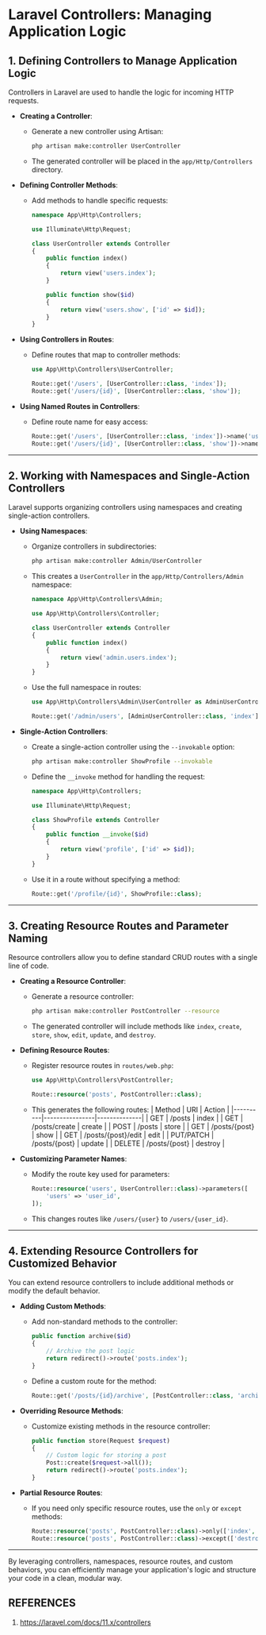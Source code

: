 # Laravel Controllers: Managing Application Logic

## 1. Defining Controllers to Manage Application Logic
Controllers in Laravel are used to handle the logic for incoming HTTP requests.

- **Creating a Controller**:
  - Generate a new controller using Artisan:
    ```bash
    php artisan make:controller UserController
    ```
  - The generated controller will be placed in the `app/Http/Controllers` directory.

- **Defining Controller Methods**:
  - Add methods to handle specific requests:
    ```php
    namespace App\Http\Controllers;

    use Illuminate\Http\Request;

    class UserController extends Controller
    {
        public function index()
        {
            return view('users.index');
        }

        public function show($id)
        {
            return view('users.show', ['id' => $id]);
        }
    }
    ```

- **Using Controllers in Routes**:
  - Define routes that map to controller methods:
    ```php
    use App\Http\Controllers\UserController;

    Route::get('/users', [UserController::class, 'index']);
    Route::get('/users/{id}', [UserController::class, 'show']);
    ```
- **Using Named Routes in Controllers**:
  - Define route name for easy access:
    ```php
    Route::get('/users', [UserController::class, 'index'])->name('users.index');
    Route::get('/users/{id}', [UserController::class, 'show'])->name('users.show');
    ```


---

## 2. Working with Namespaces and Single-Action Controllers
Laravel supports organizing controllers using namespaces and creating single-action controllers.

- **Using Namespaces**:
  - Organize controllers in subdirectories:
    ```bash
    php artisan make:controller Admin/UserController
    ```
  - This creates a `UserController` in the `app/Http/Controllers/Admin` namespace:
    ```php
    namespace App\Http\Controllers\Admin;

    use App\Http\Controllers\Controller;

    class UserController extends Controller
    {
        public function index()
        {
            return view('admin.users.index');
        }
    }
    ```

  - Use the full namespace in routes:
    ```php
    use App\Http\Controllers\Admin\UserController as AdminUserController;

    Route::get('/admin/users', [AdminUserController::class, 'index']);
    ```

- **Single-Action Controllers**:
  - Create a single-action controller using the `--invokable` option:
    ```bash
    php artisan make:controller ShowProfile --invokable
    ```
  - Define the `__invoke` method for handling the request:
    ```php
    namespace App\Http\Controllers;

    use Illuminate\Http\Request;

    class ShowProfile extends Controller
    {
        public function __invoke($id)
        {
            return view('profile', ['id' => $id]);
        }
    }
    ```
  - Use it in a route without specifying a method:
    ```php
    Route::get('/profile/{id}', ShowProfile::class);
    ```

---

## 3. Creating Resource Routes and Parameter Naming
Resource controllers allow you to define standard CRUD routes with a single line of code.

- **Creating a Resource Controller**:
  - Generate a resource controller:
    ```bash
    php artisan make:controller PostController --resource
    ```
  - The generated controller will include methods like `index`, `create`, `store`, `show`, `edit`, `update`, and `destroy`.

- **Defining Resource Routes**:
  - Register resource routes in `routes/web.php`:
    ```php
    use App\Http\Controllers\PostController;

    Route::resource('posts', PostController::class);
    ```
  - This generates the following routes:
    | Method   | URI            | Action       |
    |----------|----------------|--------------|
    | GET      | /posts         | index        |
    | GET      | /posts/create  | create       |
    | POST     | /posts         | store        |
    | GET      | /posts/{post}  | show         |
    | GET      | /posts/{post}/edit | edit     |
    | PUT/PATCH | /posts/{post} | update       |
    | DELETE   | /posts/{post}  | destroy      |

- **Customizing Parameter Names**:
  - Modify the route key used for parameters:
    ```php
    Route::resource('users', UserController::class)->parameters([
        'users' => 'user_id',
    ]);
    ```
  - This changes routes like `/users/{user}` to `/users/{user_id}`.

---

## 4. Extending Resource Controllers for Customized Behavior
You can extend resource controllers to include additional methods or modify the default behavior.

- **Adding Custom Methods**:
  - Add non-standard methods to the controller:
    ```php
    public function archive($id)
    {
        // Archive the post logic
        return redirect()->route('posts.index');
    }
    ```

  - Define a custom route for the method:
    ```php
    Route::get('/posts/{id}/archive', [PostController::class, 'archive'])->name('posts.archive');
    ```

- **Overriding Resource Methods**:
  - Customize existing methods in the resource controller:
    ```php
    public function store(Request $request)
    {
        // Custom logic for storing a post
        Post::create($request->all());
        return redirect()->route('posts.index');
    }
    ```

- **Partial Resource Routes**:
  - If you need only specific resource routes, use the `only` or `except` methods:
    ```php
    Route::resource('posts', PostController::class)->only(['index', 'show']);
    Route::resource('posts', PostController::class)->except(['destroy']);
    ```

---

By leveraging controllers, namespaces, resource routes, and custom behaviors, you can efficiently manage your application's logic and structure your code in a clean, modular way.


## REFERENCES
1. https://laravel.com/docs/11.x/controllers
